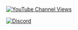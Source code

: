 [![YouTube Channel Views](https://img.shields.io/youtube/channel/views/UC6RtH7u7pQofFwiP43SDqkw)](https://www.youtube.com/channel/UC6RtH7u7pQofFwiP43SDqkw?color=000000&logoColor=fff&labelColor=000&style=for-the-badge)

[![Discord](https://img.shields.io/discord/1182376215164751892?color=000000&label=Discord&logo=discord&logoColor=fff&labelColor=000&style=for-the-badge)](https://discord.gg/K67PPR2Afd)

